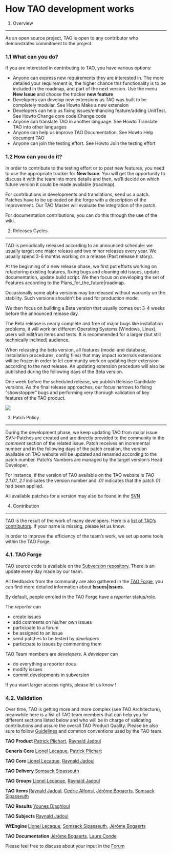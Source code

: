 <!--
parent: 'How TAO development works'
created_at: '2011-04-22 12:00:52'
updated_at: '2013-10-28 15:33:45'
authors:
    - 'Cyril Hazotte'
tags: {  }
-->



How TAO development works
=========================

1. Overview
-----------

As an open source project, TAO is open to any contributor who demonstrates commitment to the project.

### 1.1 What can you do?

If you are interested in contributing to TAO, you have various options:

-   Anyone can express new requirements they are interested in. The more detailed your requirement is, the higher chance this functionality is to be included in the roadmap, and part of the next version. Use the menu **New Issue** and choose the tracker **new feature**
-   Developers can develop new extensions as TAO was built to be completely modular. See Howto Make a new extension
-   Developers can help us fixing issues/enhancing feature/adding UnitTest. See Howto Change core code|Change code
-   Anyone can translate TAO in another language. See Howto Translate TAO into other languages
-   Anyone can help us improve TAO Documentation. See Howto Help document TAO
-   Anyone can join the testing effort. See Howto Join the testing effort

### 1.2 How can you do it?

In order to contribute to the testing effort or to post new features, you need to use the appropriate tracker for **New Issue**. You will get the opportunity to discuss it with the team into more details and then, we’ll decide on which future version it could be made available (roadmap).

For contributions in developments and translations, send us a patch. Patches have to be uploaded on the forge with a description of the improvement. Our TAO Master will evaluate the integration of the patch.

For documentation contributions, you can do this through the use of the wiki.

2. Releases Cycles.
-------------------

TAO is periodically released according to an announced schedule: we usually target one major release and two minor releases every year. We usually spend 3-6 months working on a release (Past release history).

At the beginning of a new release phase, we first put efforts working on refactoring existing features, fixing bugs and cleaning old issues, update documentation, update build script. We then focus on developing the set of Features according to the Plans_for_the_future|roadmap.

Occasionally some alpha versions may be released without warranty on the stability. Such versions shouldn’t be used for production mode.

We then focus on building a Beta version that usually comes out 3-4 weeks before the announced release day.

The Beta release is nearly complete and free of major bugs like installation problems, it will work on different Operating Systems (Windows, Linux), users will edit/run items and tests. It is recommended for a larger (but still technically inclined) audience.

When releasing the beta version, all features (model and database, installation procedures, config files) that may impact externals extensions will be frozen in order to let community work on updating their extension according to the next release. An updating extension procedure will also be published during the following days of the Beta version.

One week before the scheduled release, we publish Release Candidate versions. As the final release approaches, our focus narrows to fixing “showstopper” bugs and performing very thorough validation of key features of the TAO product.

![](http://forge.taotesting.com/attachments/789/devCylce.png)

3. Patch Policy
---------------

During the development phase, we keep updating TAO from major issue. SVN-Patches are created and are directly provided to the community in the *comment* section of the related issue. Patch receives an incremental number and in the following days of the patch creation, the version available on TAO website will be updated and renamed according to the patch number. Patch’s Numbers are managed by the target version’s Head Developer.

For instance, if the version of TAO available on the TAO website is *TAO 2.1.01*, *2.1* indicates the version number and *.01* indicates that the patch *01* had been applied.<br/>

All available patches for a version may also be found in the [SVN](http://forge.taotesting.com/projects/tao/repository/show/patchs)

4. Contribution
---------------

TAO is the result of the work of many developers. Here is a [list of TAO’s contributors](https://www.tao.lu/html/index.php?option=com_content&view=article&id=115&Itemid=161). If your name is missing, please let us know.

In order to improve the efficiency of the team’s work, we set up some tools within the TAO Forge.

### 4.1. TAO Forge

TAO source code is available on the [Subversion repository](http://vcs.taotesting.com/svn/tao/). There is an update every day made by our team.

All feedbacks from the community are also gathered in the [TAO Forge](http://forge.taotesting.com/projects/tao/issues), you can find more detailed information about **Issues|issues**.

By default, people enroled in the TAO Forge have a *reporter* status/role.

The *reporter* can

-   create issues
-   add comments on his/her own issues
-   participate to a forum
-   be assigned to an issue
-   send patches to be tested by *developers*
-   participate to issues by commenting them

TAO Team members are *developers*. A *developer* can

-   do everything a reporter does
-   modify issues
-   commit developments in subversion

If you want larger access rights, please let us know !

### 4.2. Validation

Over time, TAO is getting more and more complex (see TAO Architecture), meanwhile here is a list of TAO team members that can help you for different sections listed below and who will be in charge of validating contributions and assure the overall TAO Product Quality. Please be also sure to follow [Guidelines](../developer-guide/guidelines.md) and common conventions used by the TAO team.

**TAO Product** [Patrick Plichart](http://forge.taotesting.com/users/339), [Raynald Jadoul](http://forge.taotesting.com/users/630)<br/>

**Generis Core** [Lionel Lecaque](http://forge.taotesting.com/users/305), [Patrick Plichart](http://forge.taotesting.com/users/339)<br/>

**TAO Core** [Lionel Lecaque](http://forge.taotesting.com/users/305), [Raynald Jadoul](http://forge.taotesting.com/users/630)<br/>

**TAO Delivery** [Somsack Sipasseuth](http://forge.taotesting.com/users/361)<br/>

**TAO Groups** [Lionel Lecaque](http://forge.taotesting.com/users/305), [Raynald Jadoul](http://forge.taotesting.com/users/630)<br/>

**TAO Items** [Raynald Jadoul](http://forge.taotesting.com/users/630), [Cedric Alfonsi](http://forge.taotesting.com/users/352), [Jérôme Bogaerts](http://forge.taotesting.com/users/306), [Somsack Sipasseuth](http://forge.taotesting.com/users/361)<br/>

**TAO Results** [Younes Djaghloul](http://forge.taotesting.com/users/347)<br/>

**TAO Subjects** [Raynald Jadoul](http://forge.taotesting.com/users/630)<br/>

**WfEngine** [Lionel Lecaque](http://forge.taotesting.com/users/305), [Somsack Sipasseuth](http://forge.taotesting.com/users/361), [Jérôme Bogaerts](http://forge.taotesting.com/users/306)<br/>

**TAO Documentation** [Jérôme Bogaerts](http://forge.taotesting.com/users/306), [Laure Conde](http://forge.taotesting.com/users/503)

Please feel free to discuss about your input in the [Forum](http://forge.taotesting.com/projects/tao/boards)


